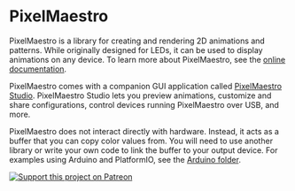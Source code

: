 # PixelMaestro
PixelMaestro is a library for creating and rendering 2D animations and patterns. While originally designed for LEDs, it can be used to display animations on any device. To learn more about PixelMaestro, see the [online documentation](https://github.com/8bitbuddhist/PixelMaestro/wiki).

PixelMaestro comes with a companion GUI application called [PixelMaestro Studio](https://github.com/8bitbuddhist/PixelMaestro-Studio). PixelMaestro Studio lets you preview animations, customize and share configurations, control devices running PixelMaestro over USB, and more.

PixelMaestro does not interact directly with hardware. Instead, it acts as a buffer that you can copy color values from. You will need to use another library or write your own code to link the buffer to your output device. For examples using Arduino and PlatformIO, see the [Arduino folder](examples/arduino).

[![Support this project on Patreon](https://c5.patreon.com/external/logo/become_a_patron_button@2x.png)](https://www.patreon.com/bePatron?u=8547028)
